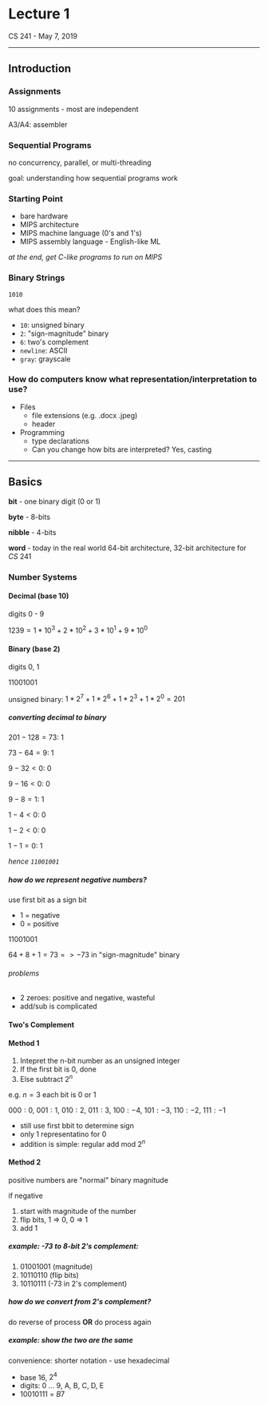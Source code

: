 # Lecture 1

CS 241 - May 7, 2019

---

## Introduction

### Assignments

10 assignments - most are independent

A3/A4: assembler

### Sequential Programs

no concurrency, parallel, or multi-threading

goal: understanding how sequential programs work

### Starting Point

- bare hardware
- MIPS architecture
- MIPS machine language ($0$'s and $1$'s)
- MIPS assembly language - English-like ML

_at the end, get $C$-like programs to run on MIPS_

### Binary Strings

`1010`

what does this mean?

- `10`: unsigned binary
- `2`: "sign-magnitude" binary
- `6`: two's complement
- `newline`: ASCII
- `gray`: grayscale

### How do computers know what representation/interpretation to use?

- Files
  - file extensions (e.g. .docx .jpeg)
  - header
- Programming
  - type declarations
  - Can you change how bits are interpreted? Yes, casting

---

## Basics

__bit__ - one binary digit (0 or 1)

__byte__ - 8-bits

__nibble__ - 4-bits

__word__ - today in the real world 64-bit architecture, 32-bit architecture for $CS\ 241$

### Number Systems

#### Decimal (base 10)

digits 0 - 9

$1239 = 1 * 10^3 + 2 * 10^2 + 3 * 10^1 + 9 * 10^0$

#### Binary (base 2)

digits 0, 1

$11001001$

unsigned binary: $1 * 2^7 + 1 * 2^6 + 1 * 2^3 + 1 * 2^0 = 201$

##### converting decimal to binary

$201 - 128 = 73$: 1

$73 - 64 = 9$: 1

$9 - 32 < 0$: 0

$9 - 16 < 0$: 0

$9 - 8 = 1$: 1

$1 - 4 < 0$: 0

$1 - 2 < 0$: 0

$1 - 1 = 0$: 1

_hence `11001001`_

##### how do we represent negative numbers?

use first bit as a sign bit

- 1 = negative
- 0 = positive

$11001001$

$64 + 8 + 1 = 73 => -73$ in "sign-magnitude" binary

###### problems

- 2 zeroes: positive and negative, wasteful
- add/sub is complicated

#### Two's Complement

#### Method 1

1. Intepret the n-bit number as an unsigned integer
2. If the first bit is 0, done
3. Else subtract $2^n$

e.g. $n = 3$ each bit is 0 or 1

$000: 0,\ 001: 1,\ 010: 2,\ 011: 3,\ 100: -4,\ 101: -3,\ 110: -2,\ 111: -1$

- still use first bbit to determine sign
- only 1 representatino for $0$
- addition is simple: regular add mod $2^n$

#### Method 2

positive numbers are "normal" binary magnitude

if negative

1. start with magnitude of the number
2. flip bits, 1 => 0, 0 => 1
3. add 1

##### example: -73 to 8-bit 2's complement:

1. 01001001 (magnitude)
2. 10110110 (flip bits)
3. 10110111 (-73 in 2's complement)

##### how do we convert from 2's complement?

do reverse of process __OR__ do process again

##### example: show the two are the same

convenience: shorter notation - use hexadecimal

- base 16, $2^4$
- digits: 0 ... 9, A, B, C, D, E
- $10010111\ =\ B7$